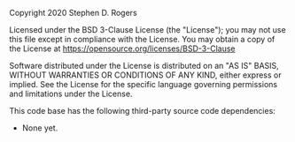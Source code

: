 Copyright 2020 Stephen D. Rogers

Licensed under the BSD 3-Clause License (the "License"); you may not use
this file except in compliance with the License.  You may obtain a copy of
the License at
     https://opensource.org/licenses/BSD-3-Clause

Software distributed under the License is distributed on an "AS IS" BASIS,
WITHOUT WARRANTIES OR CONDITIONS OF ANY KIND, either express or implied.
See the License for the specific language governing permissions and
limitations under the License.

This code base has the following third-party source code dependencies:
- None yet.
